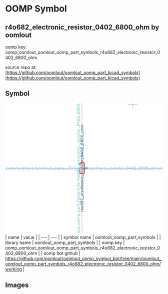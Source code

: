 # OOMP Symbol  
## r4o682_electronic_resistor_0402_6800_ohm  by oomlout  
  
oomp key: oomp_oomlout_oomlout_oomp_part_symbols_r4o682_electronic_resistor_0402_6800_ohm  
  
source repo at: [https://github.com/oomlout/oomlout_oomp_part_kicad_symbols](https://github.com/oomlout/oomlout_oomp_part_kicad_symbols)  
## Symbol  
  
[![working.png](working_600.png)](working.png)  
| name | value | 
| --- | --- | 
| symbol name | oomlout_oomp_part_symbols | 
| library name | oomlout_oomp_part_symbols | 
| oomp key | oomp_oomlout_oomlout_oomp_part_symbols_r4o682_electronic_resistor_0402_6800_ohm | 
| oomp bot github | https://github.com/oomlout/oomlout_oomp_symbol_bot/tree/main/oomlout_oomlout_oomp_part_symbols_r4o682_electronic_resistor_0402_6800_ohm/working | 
## Images  
